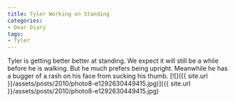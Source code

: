 ```yaml
---
title: Tyler Working on Standing
categories:
- Dear Diary
tags:
- Tyler
---
```


Tyler is getting better better at standing. We expect it will still be a while before he is walking. But he much prefers being upright. Meanwhile he has a bugger of a rash on his face from sucking his thumb.
[![]({{ site.url }}/assets/posts/2010/photo8-e1292630449415.jpg)]({{ site.url }}/assets/posts/2010/photo8-e1292630449415.jpg)
